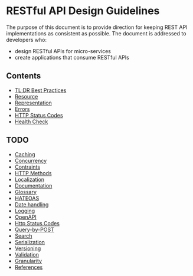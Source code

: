 # RESTful API Design Guidelines

The purpose of this document is to provide direction for keeping REST API implementations as consistent as possible. The document is addressed to developers who:

* design RESTful APIs for micro-services
* create applications that consume RESTful APIs

## Contents

* [TL;DR Best Practices](BestPractices.md)
* [Resource](Resource.md)
* [Representation](Representation.md)
* [Errors](Errors.md)
* [HTTP Status Codes](HTTPStatusCodes.md)
* [Health Check](HealthCheck.md)

## TODO

* [Caching](Cachable.md)
* [Concurrency](Concurrency.md)
* [Contraints](Constraints.md)
* [HTTP Methods](HTTPMethods.md)
* [Localization](Localization.md)
* [Documentation](#documentation)
* [Glossary](Glossary.md)
* [HATEOAS](Hateoas.md)
* [Date handling](DateTime.md)
* [Logging](Logging.md)
* [OpenAPI](OpenAPI.md)
* [Http Status Codes](HTTP-STATUS-CODES.md)
* [Query-by-POST](Query-by-POST.md)
* [Search](Search.md)
* [Serialization](Serialization.md)
* [Versioning](Versioning.md)
* [Validation](Validate-dryrun.md)
* [Granularity](Granularity.md)
* [References](References.md)